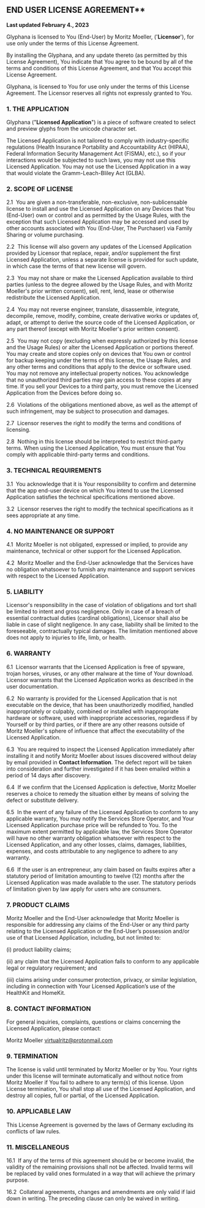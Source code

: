 
## END USER LICENSE AGREEMENT**

**Last updated** **February 4., 2023**

Glyphana is licensed to You (End-User) by Moritz Moeller, ('**Licensor**'), for use only under the terms of this License Agreement.

By installing the Glyphana, and any update thereto (as permitted by this License Agreement), You indicate that You agree to be bound by all of the terms and conditions of this License Agreement, and that You accept this License Agreement.

Glyphana, is licensed to You for use only under the terms of this License Agreement. The Licensor reserves all rights not expressly granted to You.

### 1. THE APPLICATION

Glyphana ("**Licensed Application**") is a piece of software created to select and preview glyphs from the unicode character set.

The Licensed Application is not tailored to comply with industry-specific regulations (Health Insurance Portability and Accountability Act (HIPAA), Federal Information Security Management Act (FISMA), etc.), so if your interactions would be subjected to such laws, you may not use this Licensed Application. You may not use the Licensed Application in a way that would violate the Gramm-Leach-Bliley Act (GLBA).

### 2. SCOPE OF LICENSE

2.1  You are given a non-transferable, non-exclusive, non-sublicensable license to install and use the Licensed Application on any Devices that You (End-User) own or control and as permitted by the Usage Rules, with the exception that such Licensed Application may be accessed and used by other accounts associated with You (End-User, The Purchaser) via Family Sharing or volume purchasing.

2.2  This license will also govern any updates of the Licensed Application provided by Licensor that replace, repair, and/or supplement the first Licensed Application, unless a separate license is provided for such update, in which case the terms of that new license will govern.

2.3  You may not share or make the Licensed Application available to third parties (unless to the degree allowed by the Usage Rules, and with Moritz Moeller's prior written consent), sell, rent, lend, lease or otherwise redistribute the Licensed Application.

2.4  You may not reverse engineer, translate, disassemble, integrate, decompile, remove, modify, combine, create derivative works or updates of, adapt, or attempt to derive the source code of the Licensed Application, or any part thereof (except with Moritz Moeller's prior written consent).

2.5  You may not copy (excluding when expressly authorized by this license and the Usage Rules) or alter the Licensed Application or portions thereof. You may create and store copies only on devices that You own or control for backup keeping under the terms of this license, the Usage Rules, and any other terms and conditions that apply to the device or software used. You may not remove any intellectual property notices. You acknowledge that no unauthorized third parties may gain access to these copies at any time. If you sell your Devices to a third party, you must remove the Licensed Application from the Devices before doing so.

2.6  Violations of the obligations mentioned above, as well as the attempt of such infringement, may be subject to prosecution and damages.

2.7  Licensor reserves the right to modify the terms and conditions of licensing.

2.8  Nothing in this license should be interpreted to restrict third-party terms. When using the Licensed Application, You must ensure that You comply with applicable third-party terms and conditions.

### 3. TECHNICAL REQUIREMENTS

3.1  You acknowledge that it is Your responsibility to confirm and determine that the app end-user device on which You intend to use the Licensed Application satisfies the technical specifications mentioned above.

3.2  Licensor reserves the right to modify the technical specifications as it sees appropriate at any time.

### 4. NO MAINTENANCE OR SUPPORT

4.1  Moritz Moeller is not obligated, expressed or implied, to provide any maintenance, technical or other support for the Licensed Application.

4.2  Moritz Moeller and the End-User acknowledge that the Services have no obligation whatsoever to furnish any maintenance and support services with respect to the Licensed Application.

### 5. LIABILITY

Licensor's responsibility in the case of violation of obligations and tort shall be limited to intent and gross negligence. Only in case of a breach of essential contractual duties (cardinal obligations), Licensor shall also be liable in case of slight negligence. In any case, liability shall be limited to the foreseeable, contractually typical damages. The limitation mentioned above does not apply to injuries to life, limb, or health.

### 6. WARRANTY

6.1  Licensor warrants that the Licensed Application is free of spyware, trojan horses, viruses, or any other malware at the time of Your download. Licensor warrants that the Licensed Application works as described in the user documentation.

6.2  No warranty is provided for the Licensed Application that is not executable on the device, that has been unauthorizedly modified, handled inappropriately or culpably, combined or installed with inappropriate hardware or software, used with inappropriate accessories, regardless if by Yourself or by third parties, or if there are any other reasons outside of Moritz Moeller's sphere of influence that affect the executability of the Licensed Application.

6.3  You are required to inspect the Licensed Application immediately after installing it and notify Moritz Moeller about issues discovered without delay by email provided in **Contact Information**. The defect report will be taken into consideration and further investigated if it has been emailed within a period of 14 days after discovery.

6.4  If we confirm that the Licensed Application is defective, Moritz Moeller reserves a choice to remedy the situation either by means of solving the defect or substitute delivery.

6.5  In the event of any failure of the Licensed Application to conform to any applicable warranty, You may notify the Services Store Operator, and Your Licensed Application purchase price will be refunded to You. To the maximum extent permitted by applicable law, the Services Store Operator will have no other warranty obligation whatsoever with respect to the Licensed Application, and any other losses, claims, damages, liabilities, expenses, and costs attributable to any negligence to adhere to any warranty.

6.6  If the user is an entrepreneur, any claim based on faults expires after a statutory period of limitation amounting to twelve (12) months after the Licensed Application was made available to the user. The statutory periods of limitation given by law apply for users who are consumers.

### 7. PRODUCT CLAIMS

Moritz Moeller and the End-User acknowledge that Moritz Moeller is responsible for addressing any claims of the End-User or any third party relating to the Licensed Application or the End-User’s possession and/or use of that Licensed Application, including, but not limited to:

(i) product liability claims;   

(ii) any claim that the Licensed Application fails to conform to any applicable legal or regulatory requirement; and

(iii) claims arising under consumer protection, privacy, or similar legislation, including in connection with Your Licensed Application’s use of the HealthKit and HomeKit.

### 8. CONTACT INFORMATION

For general inquiries, complaints, questions or claims concerning the Licensed Application, please contact:

Moritz Moeller
virtualritz@protonmail.com

### 9. TERMINATION

The license is valid until terminated by Moritz Moeller or by You. Your rights under this license will terminate automatically and without notice from Moritz Moeller if You fail to adhere to any term(s) of this license. Upon License termination, You shall stop all use of the Licensed Application, and destroy all copies, full or partial, of the Licensed Application.

### 10. APPLICABLE LAW

This License Agreement is governed by the laws of Germany excluding its conflicts of law rules.

### 11. MISCELLANEOUS

16.1  If any of the terms of this agreement should be or become invalid, the validity of the remaining provisions shall not be affected. Invalid terms will be replaced by valid ones formulated in a way that will achieve the primary purpose.

16.2  Collateral agreements, changes and amendments are only valid if laid down in writing. The preceding clause can only be waived in writing.
